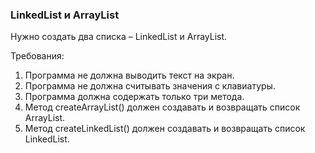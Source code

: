 
### LinkedList и ArrayList

Нужно создать два списка – LinkedList и ArrayList.


Требования:
1.	Программа не должна выводить текст на экран.
2.	Программа не должна считывать значения с клавиатуры.
3.	Программа должна содержать только три метода.
4.	Метод createArrayList() должен создавать и возвращать список ArrayList.
5.	Метод createLinkedList() должен создавать и возвращать список LinkedList.


